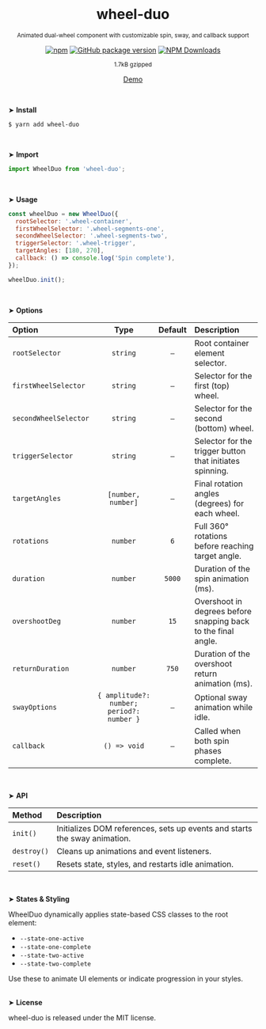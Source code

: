 <div align="center">
<br>

<h1>wheel-duo</h1>

<p><sup>Animated dual-wheel component with customizable spin, sway, and callback support</sup></p>

[![npm](https://img.shields.io/npm/v/wheel-duo.svg?colorB=brightgreen)](https://www.npmjs.com/package/wheel-duo)
[![GitHub package version](https://img.shields.io/github/package-json/v/ux-ui-pro/wheel-duo.svg)](https://github.com/ux-ui-pro/wheel-duo)
[![NPM Downloads](https://img.shields.io/npm/dm/wheel-duo.svg?style=flat)](https://www.npmjs.org/package/wheel-duo)

<sup>1.7kB gzipped</sup>

<a href="https://codepen.io/ux-ui/pen/jEEzBed">Demo</a>

</div>
<br>

&#10148; **Install**
```console
$ yarn add wheel-duo
```
<br>

&#10148; **Import**
```javascript
import WheelDuo from 'wheel-duo';
```
<br>

&#10148; **Usage**
```javascript
const wheelDuo = new WheelDuo({
  rootSelector: '.wheel-container',
  firstWheelSelector: '.wheel-segments-one',
  secondWheelSelector: '.wheel-segments-two',
  triggerSelector: '.wheel-trigger',
  targetAngles: [180, 270],
  callback: () => console.log('Spin complete'),
});

wheelDuo.init();
```
<br>

&#10148; **Options**

| Option                |                   Type                    | Default | Description                                                   |
|:----------------------|:-----------------------------------------:|:-------:|:--------------------------------------------------------------|
| `rootSelector`        |                 `string`                  |   `–`   | Root container element selector.                              |
| `firstWheelSelector`  |                 `string`                  |   `–`   | Selector for the first (top) wheel.                           |
| `secondWheelSelector` |                 `string`                  |   `–`   | Selector for the second (bottom) wheel.                       |
| `triggerSelector`     |                 `string`                  |   `–`   | Selector for the trigger button that initiates spinning.      |
| `targetAngles`        |            `[number, number]`             |   `–`   | Final rotation angles (degrees) for each wheel.               |
| `rotations`           |                 `number`                  |   `6`   | Full 360° rotations before reaching target angle.             |
| `duration`            |                 `number`                  | `5000`  | Duration of the spin animation (ms).                          |
| `overshootDeg`        |                 `number`                  |  `15`   | Overshoot in degrees before snapping back to the final angle. |
| `returnDuration`      |                 `number`                  |  `750`  | Duration of the overshoot return animation (ms).              |
| `swayOptions`         | `{ amplitude?: number; period?: number }` |   `–`   | Optional sway animation while idle.                           |
| `callback`            |               `() => void`                |   `–`   | Called when both spin phases complete.                        |
<br>

&#10148; **API**

| Method      | Description                                                               |
|:------------|:--------------------------------------------------------------------------|
| `init()`    | Initializes DOM references, sets up events and starts the sway animation. |
| `destroy()` | Cleans up animations and event listeners.                                 |
| `reset()`   | Resets state, styles, and restarts idle animation.                        |
<br>

&#10148; **States & Styling**

WheelDuo dynamically applies state-based CSS classes to the root element:

- `--state-one-active`
- `--state-one-complete`
- `--state-two-active`
- `--state-two-complete`

Use these to animate UI elements or indicate progression in your styles.
<br><br>

&#10148; **License**

wheel-duo is released under the MIT license.
